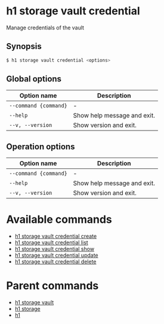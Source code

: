 
# h1 storage vault credential

Manage credentials of the vault

## Synopsis

```bash
$ h1 storage vault credential <options>
```

## Global options

| Option name               | Description                 |
| ------------------------- | --------------------------- |
| ```--command {command}``` | -                           |
| ```--help```              | Show help message and exit. |
| ```--v, --version```      | Show version and exit.      |

## Operation options

| Option name               | Description                 |
| ------------------------- | --------------------------- |
| ```--command {command}``` | -                           |
| ```--help```              | Show help message and exit. |
| ```--v, --version```      | Show version and exit.      |

# Available commands

* [h1 storage vault credential create](./create/README.md)
* [h1 storage vault credential list](./list/README.md)
* [h1 storage vault credential show](./show/README.md)
* [h1 storage vault credential update](./update/README.md)
* [h1 storage vault credential delete](./delete/README.md)

# Parent commands

* [h1 storage vault](./../README.md)
* [h1 storage](./../../README.md)
* [h1](./../../../README.md)
